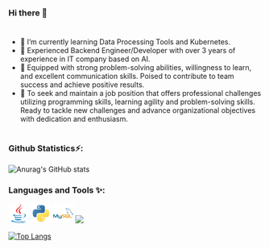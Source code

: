 ### Hi there 👋
#

- 🌱 I’m currently learning Data Processing Tools and Kubernetes.
- 👯 Experienced Backend Engineer/Developer with over 3 years of experience in IT company based on AI.
- 💬 Equipped with strong problem-solving abilities, willingness to learn, and excellent communication skills. Poised to contribute to team success and achieve positive results. 
- 🤔 To seek and maintain a job position that offers professional challenges utilizing programming skills, learning agility and problem-solving skills. Ready to tackle new challenges and advance organizational objectives with dedication and enthusiasm.

#

### Github Statistics⚡:

![Anurag's GitHub stats](https://github-readme-stats.vercel.app/api?username=dmsdms39&hide=stars&show_icons=true&theme=dracula)

### Languages and Tools ✨:

<img src = "https://raw.githubusercontent.com/devicons/devicon/master/icons/java/java-original.svg" width="8%"> <img src = "https://raw.githubusercontent.com/devicons/devicon/master/icons/python/python-original.svg" width="8%">  <img src = "https://raw.githubusercontent.com/devicons/devicon/master/icons/mysql/mysql-original-wordmark.svg" width="8%">   <img src = "https://camo.githubusercontent.com/4545b55c7771bbd175235c80b518dcbbf2f6ee0b984a51ad9363cba8cb70e67c/68747470733a2f2f7777772e766563746f726c6f676f2e7a6f6e652f6c6f676f732f737072696e67696f2f737072696e67696f2d69636f6e2e737667" width="7%">

[![Top Langs](https://github-readme-stats.vercel.app/api/top-langs/?username=dmsdms39&layout=compact&theme=dracula)](https://github.com/dmsdms39/github-readme-stats)



###

<!--
**dmsdms39/dmsdms39** is a ✨ _special_ ✨ repository because its `README.md` (this file) appears on your GitHub profile.

Here are some ideas to get you started:

- 🔭 I’m currently working on ...
- 🌱 I’m currently learning ...
- 👯 I’m looking to collaborate on ...
- 🤔 I’m looking for help with ...
- 💬 Ask me about ...
- 📫 How to reach me: ...
- 😄 Pronouns: ...
- ⚡ Fun fact: ...
-->
